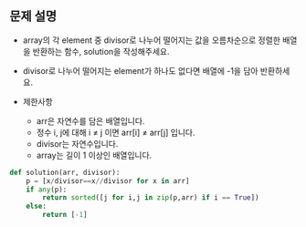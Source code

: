## 문제 설명
- array의 각 element 중 divisor로 나누어 떨어지는 값을 오름차순으로 정렬한 배열을 반환하는 함수, solution을 작성해주세요.
- divisor로 나누어 떨어지는 element가 하나도 없다면 배열에 -1을 담아 반환하세요.

- 제한사항
  - arr은 자연수를 담은 배열입니다.
  - 정수 i, j에 대해 i ≠ j 이면 arr[i] ≠ arr[j] 입니다.
  - divisor는 자연수입니다.
  - array는 길이 1 이상인 배열입니다.

```python
def solution(arr, divisor):
    p = [x/divisor==x//divisor for x in arr]
    if any(p):
        return sorted([j for i,j in zip(p,arr) if i == True])
    else:
        return [-1]
```
